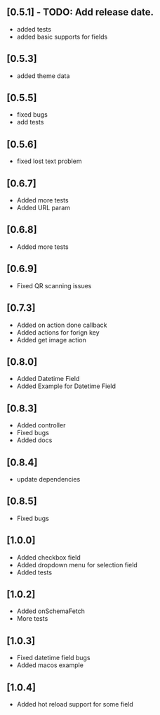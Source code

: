<!-- @format -->

## [0.5.1] - TODO: Add release date.

- added tests
- added basic supports for fields

## [0.5.3]

- added theme data

## [0.5.5]

- fixed bugs
- add tests

## [0.5.6]

- fixed lost text problem

## [0.6.7]

- Added more tests
- Added URL param

## [0.6.8]

- Added more tests

## [0.6.9]

- Fixed QR scanning issues

## [0.7.3]

- Added on action done callback
- Added actions for forign key
- Added get image action

## [0.8.0]

- Added Datetime Field
- Added Example for Datetime Field

## [0.8.3]

- Added controller
- Fixed bugs
- Added docs

## [0.8.4]

- update dependencies

## [0.8.5]

- Fixed bugs

## [1.0.0]

- Added checkbox field
- Added dropdown menu for selection field
- Added tests

## [1.0.2]

- Added onSchemaFetch
- More tests

## [1.0.3]

- Fixed datetime field bugs
- Added macos example

## [1.0.4]

- Added hot reload support for some field
